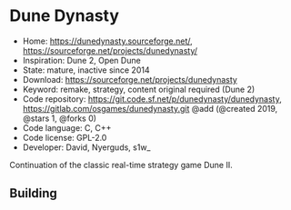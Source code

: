 # Dune Dynasty

- Home: https://dunedynasty.sourceforge.net/, https://sourceforge.net/projects/dunedynasty/
- Inspiration: Dune 2, Open Dune
- State: mature, inactive since 2014
- Download: https://sourceforge.net/projects/dunedynasty
- Keyword: remake, strategy, content original required (Dune 2)
- Code repository: https://git.code.sf.net/p/dunedynasty/dunedynasty, https://gitlab.com/osgames/dunedynasty.git @add (@created 2019, @stars 1, @forks 0)
- Code language: C, C++
- Code license: GPL-2.0
- Developer: David, Nyerguds, s1w_

Continuation of the classic real-time strategy game Dune II.

## Building
